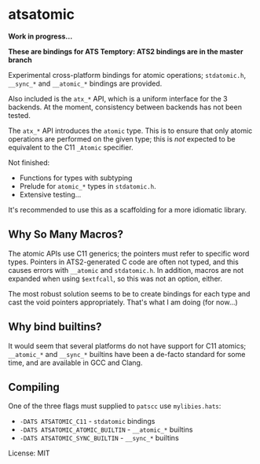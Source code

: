 # atsatomic

__Work in progress...__

__These are bindings for ATS Temptory: ATS2 bindings are in the master branch__


Experimental cross-platform bindings for atomic operations;
`stdatomic.h`, `__sync_*` and `__atomic_*` bindings are provided.

Also included is the `atx_*` API, which is a uniform interface for the 3
backends.  At the moment, consistency between backends has not been tested.

The `atx_*` API introduces the `atomic` type.  This is to ensure that 
only atomic operations are performed on the given type; this is *not* expected
to be equivalent to the C11 `_Atomic` specifier. 

Not finished:
- Functions for types with subtyping
- Prelude for `atomic_*` types in `stdatomic.h`.
- Extensive testing...

It's recommended to use this as a scaffolding for a more idiomatic library. 

## Why So Many Macros?

The atomic APIs use C11 generics; the pointers must refer to specific
word types.  Pointers in ATS2-generated C code are often not typed, and this causes
errors with `__atomic` and `stdatomic.h`. In addition, macros are not expanded
when using `$extfcall`, so this was not an option, either.  

The most robust solution seems to be to create bindings for each type and 
cast the void pointers appropriately.  That's what I am doing (for now...) 

## Why bind builtins?

It would seem that several platforms do not have support for C11 atomics; `__atomic_*` and `__sync_*` 
builtins have been a de-facto standard for some time, and are available in GCC and Clang.

## Compiling

One of the three flags must supplied to `patscc` use `mylibies.hats`: 

- `-DATS ATSATOMIC_C11` - `stdatomic` bindings
- `-DATS ATSATOMIC_ATOMIC_BUILTIN` - `__atomic_*` builtins
- `-DATS ATSATOMIC_SYNC_BUILTIN` - `__sync_*` builtins

License: MIT

